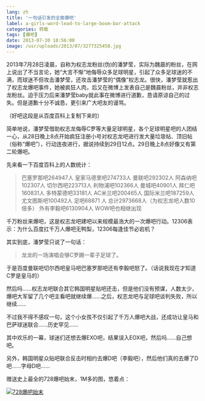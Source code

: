 ```yaml
---
lang: zh
title: '一句话引发的全面爆吧'
label: a-girls-word-lead-to-large-boom-bar-attack
categories: 转载
tags: [爆吧]
date: 2013-07-30 18:56:00
image: /usr/uploads/2013/07/3277325458.jpg
---
```

2013年7月28日凌晨，自称为权志龙粉丝(伪)的潘梦莹，实际为魏晨的粉丝，在网上说出了不当言论，她“大言不惭”地侮辱众多足球明星，引起了众多足球迷的不满，而球迷不但攻击潘梦莹，还攻击潘梦莹的“偶像”权志龙。很快，潘梦莹就惹出了权志龙爆吧事件，她被疯狂人肉，后又在微博上发表自己是魏晨粉丝，并非权志龙粉丝。迫于压力后来潘梦莹baby就此事在微博进行道歉，恳请原谅自己的过失。但是道歉十分不诚恳，更引来广大吧友的谩骂。

（好吧这段是从百度百科上复制下来的）

简单地说，潘梦莹借助权志龙侮辱C罗等大量足球明星，各个足球明星吧的人团结一心，从28日晚上8点开始疯狂注册小号对权志龙吧进行发大量垃圾帖、顶旧帖（俗称“爆吧”），行动连夜进行，据说持续到29日12点。29日晚上8点好像又有第二轮爆吧。

先来看一下百度百科上的人数统计：

<blockquote>
巴塞罗那吧264947人
皇家马德里吧274733人
曼联吧292302人
阿森纳吧102307人
切尔西吧223713人
利物浦吧102366人
曼城吧40901人
拜仁吧160831人
多特蒙德吧33181人
AC米兰吧200465人
国际米兰吧187259人
尤文图斯吧100492人
足吧68871 人
总计2973668人（为权志龙吧人数10倍多）
外有李毅吧6130904人
WOW吧也相继出现
</blockquote>

千万粉丝来爆吧，这是权志龙吧建吧以来规模最浩大的一次爆吧行动。12306表示：为什么百度扛千万人爆吧无鸭梨，12306每逢佳节必宕机？

其实到底，潘梦莹只说了一句话：

<blockquote>龙龙的一场演唱会够C罗踢一辈子足球了。</blockquote>

于是百度曼联吧切尔西吧皇马吧巴塞罗那吧还有李毅吧怒了。（话说我现在才知道C罗是皇马的）

然后吗……权志龙吧联合其它韩国明星贴吧还击，但是他们没有预谋，人数太少，爆吧大军留了几个吧主看吧就继续爆……之后，权志龙吧与足球吧谈判失败，所以继续……

不过我不得不感叹一句，这个小女孩不仅引起了千万人爆吧大战，还成功让皇马和巴萨球迷联合……历史罕见……

其中欢乐的一幕，球迷们还想去爆EXO吧，结果误入EOX吧，然后吗……自己想吧。

另外，韩国明星众贴吧联合反击时相约去爆D吧（李毅吧），然后他们真的去爆了D吧……字母D吧……

赠送史上最全的728爆吧始末，1M多的图，悠着点：

<a href="/usr/uploads/2013/07/3277325458.jpg" title="728爆吧始末"><img src="/usr/uploads/2013/07/3277325458.jpg" alt="728爆吧始末" /></a>
